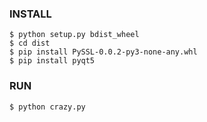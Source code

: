 ### INSTALL
```
$ python setup.py bdist_wheel
$ cd dist
$ pip install PySSL-0.0.2-py3-none-any.whl
$ pip install pyqt5
```

### RUN

```
$ python crazy.py
```

